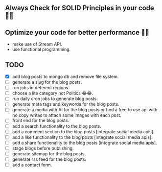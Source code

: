 ## Always Check for SOLID Principles in your code 🤢🤢

## Optimize your code for better performance 🚀🚀 
- make use of Stream API.
- use functional programming.

## TODO
- [x] add blog posts to mongo db and remove file system.
- [ ] generate a slug for the blog posts.
- [ ] run jobs in deferent regions.
- [ ] choose a lite category not Politics 😂😂.
- [ ] run daily cron jobs to generate blog posts.
- [ ] generate meta tags and keywords for the blog posts.
- [ ] generate a media with AI for the blog posts or find a free to use api with no copy writes to attach some images with each post.
- [ ] front end for the blog posts.
- [ ] add a search functionality to the blog posts.
- [ ] add a comment section to the blog posts [integrate social media apis].
- [ ] add a like functionality to the blog posts [integrate social media apis].
- [ ] add a share functionality to the blog posts [integrate social media apis].
- [ ] stage blogs before publishing.
- [ ] generate sitemap for the blog posts.
- [ ] generate rss feed for the blog posts.
- [ ] add a contact form.